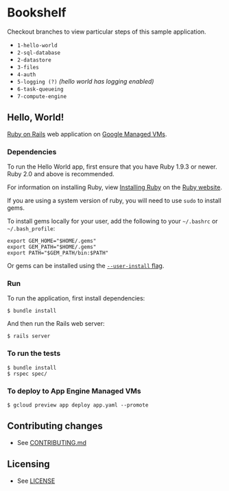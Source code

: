 # Bookshelf

Checkout branches to view particular steps of this sample application.

 - `1-hello-world`
 - `2-sql-database`
 - `2-datastore`
 - `3-files`
 - `4-auth`
 - `5-logging (?)` *(hello world has logging enabled)*
 - `6-task-queueing`
 - `7-compute-engine`

## Hello, World!

[Ruby on Rails][ror] web application on [Google Managed VMs][mvms].

### Dependencies

To run the Hello World app, first ensure that you have Ruby 1.9.3 or newer.
Ruby 2.0 and above is recommended.

For information on installing Ruby, view [Installing Ruby][] on the [Ruby website][].

If you are using a system version of ruby, you will need to use `sudo` to install gems.

To install gems locally for your user, add the following to your `~/.bashrc` or `~/.bash_profile`:

    export GEM_HOME="$HOME/.gems"
    export GEM_PATH="$HOME/.gems"
    export PATH="$GEM_PATH/bin:$PATH"

Or gems can be installed using the [`--user-install` flag][user-install].

### Run

To run the application, first install dependencies:

    $ bundle install

And then run the Rails web server:

    $ rails server

### To run the tests

    $ bundle install
    $ rspec spec/

### To deploy to App Engine Managed VMs

    $ gcloud preview app deploy app.yaml --promote

[ror]: http://rubyonrails.org/
[mvms]: https://cloud.google.com/appengine/docs/managed-vms/
[Installing Ruby]: https://www.ruby-lang.org/en/documentation/installation/
[Ruby website]: https://www.ruby-lang.org
[user-install]: http://guides.rubygems.org/faqs/#user-install

## Contributing changes

* See [CONTRIBUTING.md](CONTRIBUTING.md)

## Licensing

* See [LICENSE](LICENSE)
